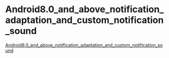 # Android8.0_and_above_notification_adaptation_and_custom_notification_sound
[Android8.0_and_above_notification_adaptation_and_custom_notification_sound](https://aiwithcloud.com/2022/09/14/android8-0_and_above_notification_adaptation_and_custom_notification_sound/)